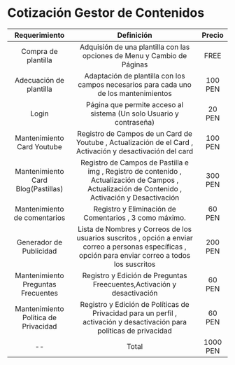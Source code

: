 # Cotización Gestor de Contenidos 

| Requerimiento | Definición | Precio |
| :--:|:----:|:-:|
| Compra de plantilla | Adquisión de una plantilla con las opciones de Menu y Cambio de Páginas | FREE |
| Adecuación de plantilla | Adaptación de plantilla con los campos necesarios para cada uno de los mantenimientos | 100 PEN |
| Login | Página que permite acceso al sistema (Un solo Usuario y contraseña) | 20 PEN |
| Mantenimiento Card Youtube | Registro de Campos de un Card de Youtube , Actualización de el Card , Activación y desactivación del card | 100 PEN |
| Mantenimiento Card Blog(Pastillas)| Registro de Campos de Pastilla e img , Registro de contenido , Actualización de Campos , Actualización de Contenido , Activación y Desactivación | 300 PEN |
| Mantenimiento de comentarios| Registro y Eliminación de Comentarios , 3 como máximo. | 60 PEN|
| Generador de Publicidad | Lista de Nombres y Correos de los usuarios suscritos , opción a enviar correo a personas específicas , opción para enviar correo a todos los suscritos | 200 PEN |
| Mantenimiento Preguntas Frecuentes | Registro y Edición de Preguntas Freecuentes,Activación y desactivación | 60 PEN |
| Mantenimiento Política de Privacidad | Registro y Edición de Políticas de Privacidad para un perfil , activación y desactivación para políticas de privacidad | 60 PEN |
| -- | Total | 1000 PEN |